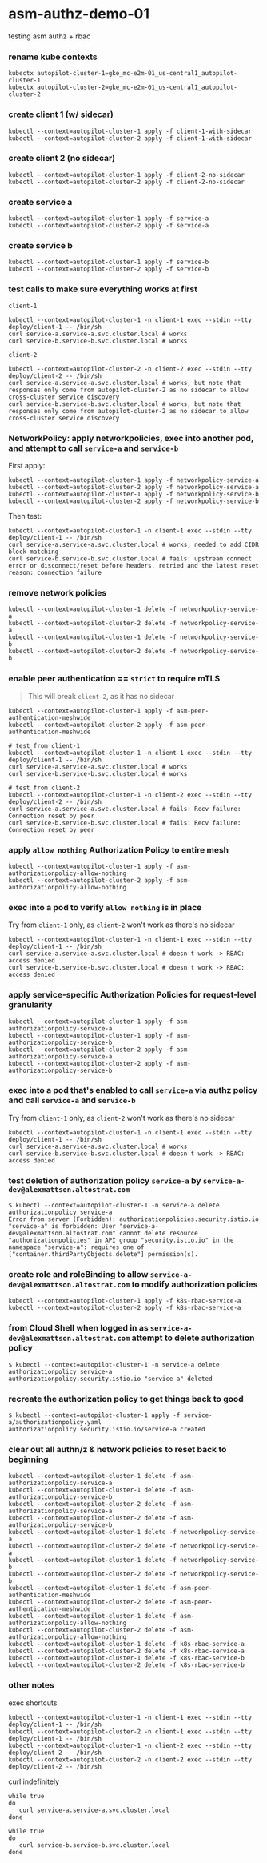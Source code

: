 # asm-authz-demo-01
testing asm authz + rbac 

### rename kube contexts
```
kubectx autopilot-cluster-1=gke_mc-e2m-01_us-central1_autopilot-cluster-1
kubectx autopilot-cluster-2=gke_mc-e2m-01_us-central1_autopilot-cluster-2
```

### create client 1 (w/ sidecar)
```
kubectl --context=autopilot-cluster-1 apply -f client-1-with-sidecar
kubectl --context=autopilot-cluster-2 apply -f client-1-with-sidecar
```

### create client 2 (no sidecar)
```
kubectl --context=autopilot-cluster-1 apply -f client-2-no-sidecar
kubectl --context=autopilot-cluster-2 apply -f client-2-no-sidecar
```

### create service a
```
kubectl --context=autopilot-cluster-1 apply -f service-a
kubectl --context=autopilot-cluster-2 apply -f service-a
```

### create service b
```
kubectl --context=autopilot-cluster-1 apply -f service-b
kubectl --context=autopilot-cluster-2 apply -f service-b
```

### test calls to make sure everything works at first
`client-1`
```
kubectl --context=autopilot-cluster-1 -n client-1 exec --stdin --tty deploy/client-1 -- /bin/sh
curl service-a.service-a.svc.cluster.local # works
curl service-b.service-b.svc.cluster.local # works
```

`client-2`
```
kubectl --context=autopilot-cluster-2 -n client-2 exec --stdin --tty deploy/client-2 -- /bin/sh
curl service-a.service-a.svc.cluster.local # works, but note that responses only come from autopilot-cluster-2 as no sidecar to allow cross-cluster service discovery
curl service-b.service-b.svc.cluster.local # works, but note that responses only come from autopilot-cluster-2 as no sidecar to allow cross-cluster service discovery
```

### NetworkPolicy: apply networkpolicies, exec into another pod, and attempt to call `service-a` and `service-b`
First apply:
```
kubectl --context=autopilot-cluster-1 apply -f networkpolicy-service-a
kubectl --context=autopilot-cluster-2 apply -f networkpolicy-service-a
kubectl --context=autopilot-cluster-1 apply -f networkpolicy-service-b
kubectl --context=autopilot-cluster-2 apply -f networkpolicy-service-b
```
Then test:
```
kubectl --context=autopilot-cluster-1 -n client-1 exec --stdin --tty deploy/client-1 -- /bin/sh
curl service-a.service-a.svc.cluster.local # works, needed to add CIDR block matching
curl service-b.service-b.svc.cluster.local # fails: upstream connect error or disconnect/reset before headers. retried and the latest reset reason: connection failure
```

### remove network policies
```
kubectl --context=autopilot-cluster-1 delete -f networkpolicy-service-a
kubectl --context=autopilot-cluster-2 delete -f networkpolicy-service-a
kubectl --context=autopilot-cluster-1 delete -f networkpolicy-service-b
kubectl --context=autopilot-cluster-2 delete -f networkpolicy-service-b
```

### enable peer authentication == `strict` to require mTLS 
> This will break `client-2`, as it has no sidecar
```
kubectl --context=autopilot-cluster-1 apply -f asm-peer-authentication-meshwide
kubectl --context=autopilot-cluster-2 apply -f asm-peer-authentication-meshwide

# test from client-1
kubectl --context=autopilot-cluster-1 -n client-1 exec --stdin --tty deploy/client-1 -- /bin/sh
curl service-a.service-a.svc.cluster.local # works
curl service-b.service-b.svc.cluster.local # works

# test from client-2
kubectl --context=autopilot-cluster-1 -n client-2 exec --stdin --tty deploy/client-2 -- /bin/sh
curl service-a.service-a.svc.cluster.local # fails: Recv failure: Connection reset by peer
curl service-b.service-b.svc.cluster.local # fails: Recv failure: Connection reset by peer
```

### apply `allow nothing` Authorization Policy to entire mesh
```
kubectl --context=autopilot-cluster-1 apply -f asm-authorizationpolicy-allow-nothing
kubectl --context=autopilot-cluster-2 apply -f asm-authorizationpolicy-allow-nothing
```

### exec into a pod to verify `allow nothing` is in place
Try from `client-1` only, as `client-2` won't work as there's no sidecar
```
kubectl --context=autopilot-cluster-1 -n client-1 exec --stdin --tty deploy/client-1 -- /bin/sh
curl service-a.service-a.svc.cluster.local # doesn't work -> RBAC: access denied
curl service-b.service-b.svc.cluster.local # doesn't work -> RBAC: access denied
```


### apply service-specific Authorization Policies for request-level granularity
```
kubectl --context=autopilot-cluster-1 apply -f asm-authorizationpolicy-service-a
kubectl --context=autopilot-cluster-1 apply -f asm-authorizationpolicy-service-b
kubectl --context=autopilot-cluster-2 apply -f asm-authorizationpolicy-service-a
kubectl --context=autopilot-cluster-2 apply -f asm-authorizationpolicy-service-b
```

### exec into a pod that's enabled to call `service-a` via authz policy and call `service-a` and `service-b`
Try from `client-1` only, as `client-2` won't work as there's no sidecar
```
kubectl --context=autopilot-cluster-1 -n client-1 exec --stdin --tty deploy/client-1 -- /bin/sh
curl service-a.service-a.svc.cluster.local # works
curl service-b.service-b.svc.cluster.local # doesn't work -> RBAC: access denied
```

### test deletion of authorization policy `service-a` by `service-a-dev@alexmattson.altostrat.com`
```
$ kubectl --context=autopilot-cluster-1 -n service-a delete authorizationpolicy service-a
Error from server (Forbidden): authorizationpolicies.security.istio.io "service-a" is forbidden: User "service-a-dev@alexmattson.altostrat.com" cannot delete resource "authorizationpolicies" in API group "security.istio.io" in the namespace "service-a": requires one of ["container.thirdPartyObjects.delete"] permission(s).
```

### create role and roleBinding to allow `service-a-dev@alexmattson.altostrat.com` to modify authorization policies
```
kubectl --context=autopilot-cluster-1 apply -f k8s-rbac-service-a
kubectl --context=autopilot-cluster-2 apply -f k8s-rbac-service-a
```

### from Cloud Shell when logged in as `service-a-dev@alexmattson.altostrat.com` attempt to delete authorization policy
```
$ kubectl --context=autopilot-cluster-1 -n service-a delete authorizationpolicy service-a
authorizationpolicy.security.istio.io "service-a" deleted
```

### recreate the authorization policy to get things back to good
```
$ kubectl --context=autopilot-cluster-1 apply -f service-a/authorizationpolicy.yaml
authorizationpolicy.security.istio.io/service-a created
```

### clear out all authn/z & network policies to reset back to beginning
```
kubectl --context=autopilot-cluster-1 delete -f asm-authorizationpolicy-service-a
kubectl --context=autopilot-cluster-1 delete -f asm-authorizationpolicy-service-b
kubectl --context=autopilot-cluster-2 delete -f asm-authorizationpolicy-service-a
kubectl --context=autopilot-cluster-2 delete -f asm-authorizationpolicy-service-b
kubectl --context=autopilot-cluster-1 delete -f networkpolicy-service-a
kubectl --context=autopilot-cluster-2 delete -f networkpolicy-service-a
kubectl --context=autopilot-cluster-1 delete -f networkpolicy-service-b
kubectl --context=autopilot-cluster-2 delete -f networkpolicy-service-b
kubectl --context=autopilot-cluster-1 delete -f asm-peer-authentication-meshwide
kubectl --context=autopilot-cluster-2 delete -f asm-peer-authentication-meshwide
kubectl --context=autopilot-cluster-1 delete -f asm-authorizationpolicy-allow-nothing
kubectl --context=autopilot-cluster-2 delete -f asm-authorizationpolicy-allow-nothing
kubectl --context=autopilot-cluster-1 delete -f k8s-rbac-service-a
kubectl --context=autopilot-cluster-2 delete -f k8s-rbac-service-a
kubectl --context=autopilot-cluster-1 delete -f k8s-rbac-service-b
kubectl --context=autopilot-cluster-2 delete -f k8s-rbac-service-b
```

### other notes
exec shortcuts
```
kubectl --context=autopilot-cluster-1 -n client-1 exec --stdin --tty deploy/client-1 -- /bin/sh
kubectl --context=autopilot-cluster-2 -n client-1 exec --stdin --tty deploy/client-1 -- /bin/sh
kubectl --context=autopilot-cluster-1 -n client-2 exec --stdin --tty deploy/client-2 -- /bin/sh
kubectl --context=autopilot-cluster-2 -n client-2 exec --stdin --tty deploy/client-2 -- /bin/sh
```

curl indefinitely
```
while true
do
   curl service-a.service-a.svc.cluster.local
done
```

```
while true
do
   curl service-b.service-b.svc.cluster.local
done
```
